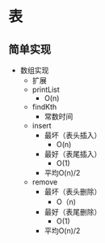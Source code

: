 # 表
## 简单实现
* 数组实现
    * 扩展
    * printList
        * O(n)
    * findKth
        * 常数时间
    * insert  
        * 最坏（表头插入）
            * O(n)
        * 最好（表尾插入）
            * O(1)
        * 平均O(n)/2
    * remove
        * 最坏（表头删除）
            * O（n)
        * 最好（表尾删除）
            * O(1)
        * 平均O(n)/2